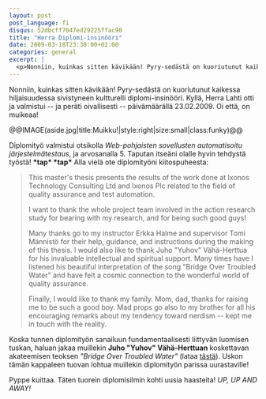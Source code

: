 ```yaml
---
layout: post
post_language: fi
disqus: 52dbcff7047ed29225ffac90
title: "Herra Diplomi-insinööri"
date: 2009-03-18T23:30:00+02:00
categories: general
excerpt: |
  <p>Nonniin, kuinkas sitten kävikään! Pyry-sedästä on kuoriutunut kaikessa hiljaisuudessa sivistyneen kultturelli diplomi-insinööri. Kyllä, Herra Lahti otti ja valmistui -- ja peräti oivallisesti -- päivämäärällä 23.02.2009. Oi että, on muikeaa!</p>
---
```

<p>Nonniin, kuinkas sitten kävikään! Pyry-sedästä on kuoriutunut kaikessa hiljaisuudessa sivistyneen kultturelli diplomi-insinööri. Kyllä, Herra Lahti otti ja valmistui -- ja peräti oivallisesti -- päivämäärällä 23.02.2009. Oi että, on muikeaa!</p>

@@IMAGE(aside.jpg|title:Muikku!|style:right|size:small|class:funky)@@

<p>Diplomityö valmistui otsikolla <em>Web-pohjaisten sovellusten automatisoitu järjestelmätestaus</em>, ja arvosanalla 5. Taputan itseäni olalle hyvin tehdystä työstä! <strong>*tap* *tap*</strong> Alla vielä ote diplomityöni kiitospuheesta:</p>

<blockquote>
<p>This master's thesis presents the results of the work done at Ixonos Technology Consulting Ltd and Ixonos Plc related to the field of quality assurance and test automation.</p>

<p>I want to thank the whole project team involved in the action research study for bearing with my research, and for being such good guys!</p>

<p>Many thanks go to my instructor Erkka Halme and supervisor Tomi Männistö for their help, guidance, and instructions during the making of this thesis. I would also like to thank Juho "Yuhov" Vähä-Herttua for his invaluable intellectual and spiritual support. Many times have I listened his beautiful interpretation of the song "Bridge Over Troubled Water" and have felt a cosmic connection to the wonderful world of quality assurance.</p>

<p>Finally, I would like to thank my family. Mom, dad, thanks for raising me to be such a good boy. Mad props go also to my brother for all his encouraging remarks about my tendency toward nerdism -- kept me in touch with the reality.</p>
</blockquote>

<p>Koska tunnen diplomityön sanailuun fundamentaalisesti liittyvän luomisen tuskan, haluan jakaa muillekin <strong>Juho "Yuhov" Vähä-Herttuan</strong> koskettavan akateemisen teoksen <em>"Bridge Over Troubled Water"</em> (lataa <a href="@@FILE(Yuhov_feat._DJ_Pyppe_-_Bridge_Ballad_(Radio_Edit).mp3)@@">tästä</a>). Uskon tämän kappaleen tuovan lohtua muillekin diplomityön parissa uurastaville!</p>

<p>Pyppe kuittaa. Täten tuorein diplomisilmin kohti uusia haasteita! <em>UP, UP AND AWAY!</em></p>